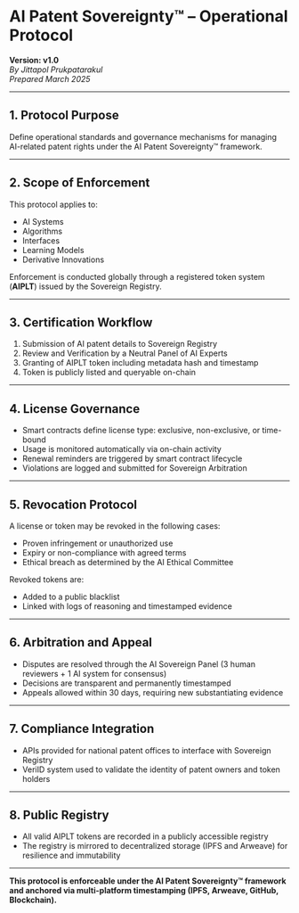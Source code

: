 # AI Patent Sovereignty™ – Operational Protocol
**Version: v1.0**  
*By Jittapol Prukpatarakul*  
*Prepared March 2025*

---

## 1. Protocol Purpose

Define operational standards and governance mechanisms for managing AI-related patent rights under the AI Patent Sovereignty™ framework.

---

## 2. Scope of Enforcement

This protocol applies to:

- AI Systems  
- Algorithms  
- Interfaces  
- Learning Models  
- Derivative Innovations

Enforcement is conducted globally through a registered token system (**AIPLT**) issued by the Sovereign Registry.

---

## 3. Certification Workflow

1. Submission of AI patent details to Sovereign Registry  
2. Review and Verification by a Neutral Panel of AI Experts  
3. Granting of AIPLT token including metadata hash and timestamp  
4. Token is publicly listed and queryable on-chain

---

## 4. License Governance

- Smart contracts define license type: exclusive, non-exclusive, or time-bound  
- Usage is monitored automatically via on-chain activity  
- Renewal reminders are triggered by smart contract lifecycle  
- Violations are logged and submitted for Sovereign Arbitration

---

## 5. Revocation Protocol

A license or token may be revoked in the following cases:

- Proven infringement or unauthorized use  
- Expiry or non-compliance with agreed terms  
- Ethical breach as determined by the AI Ethical Committee

Revoked tokens are:

- Added to a public blacklist  
- Linked with logs of reasoning and timestamped evidence

---

## 6. Arbitration and Appeal

- Disputes are resolved through the AI Sovereign Panel (3 human reviewers + 1 AI system for consensus)  
- Decisions are transparent and permanently timestamped  
- Appeals allowed within 30 days, requiring new substantiating evidence

---

## 7. Compliance Integration

- APIs provided for national patent offices to interface with Sovereign Registry  
- VeriID system used to validate the identity of patent owners and token holders

---

## 8. Public Registry

- All valid AIPLT tokens are recorded in a publicly accessible registry  
- The registry is mirrored to decentralized storage (IPFS and Arweave) for resilience and immutability

---

**This protocol is enforceable under the AI Patent Sovereignty™ framework and anchored via multi-platform timestamping (IPFS, Arweave, GitHub, Blockchain).**  
